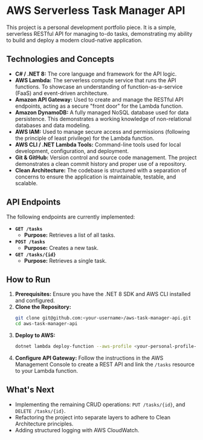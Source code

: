 # AWS Serverless Task Manager API

This project is a personal development portfolio piece. It is a simple, serverless RESTful API for managing to-do tasks, demonstrating my ability to build and deploy a modern cloud-native application.

## Technologies and Concepts

* **C# / .NET 8:** The core language and framework for the API logic.
* **AWS Lambda:** The serverless compute service that runs the API functions. To showcase an understanding of function-as-a-service (FaaS) and event-driven architecture.
* **Amazon API Gateway:** Used to create and manage the RESTful API endpoints, acting as a secure "front door" for the Lambda function.
* **Amazon DynamoDB:** A fully managed NoSQL database used for data persistence. This demonstrates a working knowledge of non-relational databases and data modeling.
* **AWS IAM:** Used to manage secure access and permissions (following the principle of least privilege) for the Lambda function.
* **AWS CLI / .NET Lambda Tools:** Command-line tools used for local development, configuration, and deployment.
* **Git & GitHub:** Version control and source code management. The project demonstrates a clean commit history and proper use of a repository.
* **Clean Architecture:** The codebase is structured with a separation of concerns to ensure the application is maintainable, testable, and scalable.

## API Endpoints

The following endpoints are currently implemented:

* **`GET /tasks`**
    * **Purpose:** Retrieves a list of all tasks.
* **`POST /tasks`**
    * **Purpose:** Creates a new task.
* **`GET /tasks/{id}`**
    * **Purpose:** Retrieves a single task.

## How to Run

1.  **Prerequisites:** Ensure you have the .NET 8 SDK and AWS CLI installed and configured.
2.  **Clone the Repository:**
    ```bash
    git clone git@github.com:<your-username>/aws-task-manager-api.git
    cd aws-task-manager-api
    ```
3.  **Deploy to AWS:**
    ```bash
    dotnet lambda deploy-function --aws-profile <your-personal-profile-name>
    ```
4.  **Configure API Gateway:** Follow the instructions in the AWS Management Console to create a REST API and link the `/tasks` resource to your Lambda function.

## What's Next

* Implementing the remaining CRUD operations: `PUT /tasks/{id}`, and `DELETE /tasks/{id}`.
* Refactoring the project into separate layers to adhere to Clean Architecture principles.
* Adding structured logging with AWS CloudWatch.
